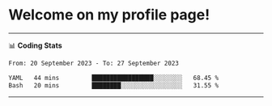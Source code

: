 # Welcome on my profile page!
<!-- print(("dralla"[::-1]+"s").capitalize()) -->

<!-- ---
👨🏻‍💻 **Busy With**
* Learning new Skills.
* Building small Projects.
* Being helpful. -->

---
📊 **Coding Stats**
<!--START_SECTION:waka-->

```txt
From: 20 September 2023 - To: 27 September 2023

YAML   44 mins         █████████████████░░░░░░░░   68.45 %
Bash   20 mins         ████████░░░░░░░░░░░░░░░░░   31.55 %
```

<!--END_SECTION:waka-->
---
